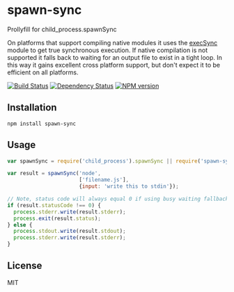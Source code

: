 # spawn-sync

Prollyfill for child_process.spawnSync

On platforms that support compiling native modules it uses the [execSync]() module to get true synchronous execution.  If native compilation is not supported it falls back to waiting for an output file to exist in a tight loop.  In this way it gains excellent cross platform support, but don't expect it to be efficient on all platforms.

[![Build Status](https://travis-ci.org/ForbesLindesay/spawn-sync.png?branch=master)](https://travis-ci.org/ForbesLindesay/spawn-sync)
[![Dependency Status](https://gemnasium.com/ForbesLindesay/spawn-sync.png)](https://gemnasium.com/ForbesLindesay/spawn-sync)
[![NPM version](https://badge.fury.io/js/spawn-sync.png)](http://badge.fury.io/js/spawn-sync)

## Installation

    npm install spawn-sync


## Usage

```js
var spawnSync = require('child_process').spawnSync || require('spawn-sync');

var result = spawnSync('node',
                       ['filename.js'],
                       {input: 'write this to stdin'});

// Note, status code will always equal 0 if using busy waiting fallback
if (result.statusCode !== 0) {
  process.stderr.write(result.stderr);
  process.exit(result.status);
} else {
  process.stdout.write(result.stdout);
  process.stderr.write(result.stderr);
}
```

## License

  MIT
